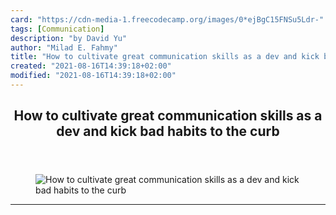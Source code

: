 ```yaml
---
card: "https://cdn-media-1.freecodecamp.org/images/0*ejBgC15FNSu5Ldr-"
tags: [Communication]
description: "by David Yu"
author: "Milad E. Fahmy"
title: "How to cultivate great communication skills as a dev and kick bad habits to the curb"
created: "2021-08-16T14:39:18+02:00"
modified: "2021-08-16T14:39:18+02:00"
---
```

<div class="site-wrapper">
<main id="site-main" class="site-main outer">
<div class="inner">
<article class="post-full post tag-communication tag-software-development tag-life-lessons tag-programming tag-technology ">
<header class="post-full-header">
<h1 class="post-full-title">How to cultivate great communication skills as a dev and kick bad habits to the curb</h1>
</header>
<figure class="post-full-image">
<picture>
<source media="(max-width: 700px)" sizes="1px" srcset="data:image/gif;base64,R0lGODlhAQABAIAAAAAAAP///yH5BAEAAAAALAAAAAABAAEAAAIBRAA7 1w">
<source media="(min-width: 701px)" sizes="(max-width: 800px) 400px,
(max-width: 1170px) 700px,
1400px" srcset="https://cdn-media-1.freecodecamp.org/images/0*ejBgC15FNSu5Ldr- 300w,
https://cdn-media-1.freecodecamp.org/images/0*ejBgC15FNSu5Ldr- 600w,
https://cdn-media-1.freecodecamp.org/images/0*ejBgC15FNSu5Ldr- 1000w,
https://cdn-media-1.freecodecamp.org/images/0*ejBgC15FNSu5Ldr- 2000w">
<img onerror="this.style.display='none'" src="https://cdn-media-1.freecodecamp.org/images/0*ejBgC15FNSu5Ldr-" alt="How to cultivate great communication skills as a dev and kick bad habits to the curb">
</picture>
</figure>
<section class="post-full-content">
<div class="post-content medium-migrated-article">
</div>
<hr>
</section>
</article>
</div>
</main>
</div>
<!-- Google Tag Manager (noscript) -->
<!-- End Google Tag Manager (noscript) -->
